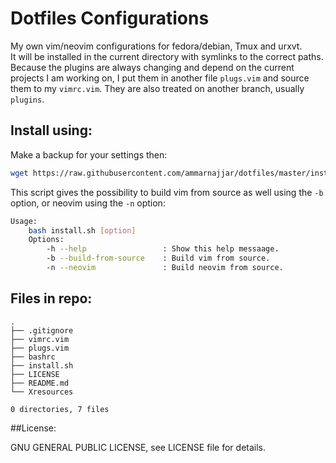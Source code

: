 # Dotfiles Configurations

My own vim/neovim configurations for fedora/debian, Tmux and urxvt.  
It will be installed in the current directory with symlinks to the correct paths.  
Because the plugins are always changing and depend on the current projects I am working on, I put them in another file `plugs.vim` and source them to my `vimrc.vim`. They are also treated on another branch, usually `plugins`.

## Install using: 

Make a backup for your settings then:

```bash
wget https://raw.githubusercontent.com/ammarnajjar/dotfiles/master/install.sh && bash install.sh
```
This script gives the possibility to build vim from source as well using the `-b` option, or neovim using the `-n` option:

```bash
Usage:
    bash install.sh [option]
    Options:
        -h --help                 : Show this help messaage.
        -b --build-from-source    : Build vim from source.
        -n --neovim               : Build neovim from source.
```

## Files in repo:

	.
	├── .gitignore
	├── vimrc.vim
	├── plugs.vim
	├── bashrc
	├── install.sh
	├── LICENSE
	├── README.md
	└── Xresources

	0 directories, 7 files

##License:

GNU GENERAL PUBLIC LICENSE, see LICENSE file for details.
